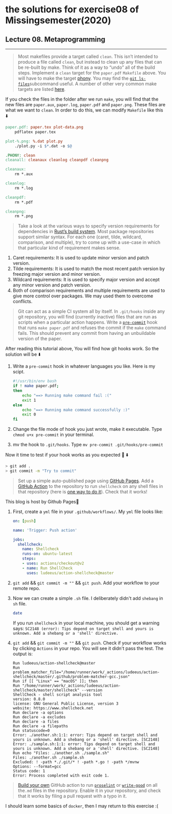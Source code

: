 # the solutions for exercise08 of Missingsemester(2020)


## Lecture 08. Metaprogramming

---

> Most makefiles provide a target called `clean`. This isn’t intended to produce a file called `clean`, but instead to clean up any files that can be re-built by make. Think of it as a way to “undo” all of the build steps. Implement a `clean` target for the `paper.pdf` `Makefile` above. You will have to make the target [phony](https://www.gnu.org/software/make/manual/html_node/Phony-Targets.html). You may find the [`git ls-files`](https://git-scm.com/docs/git-ls-files)subcommand useful. A number of other very common make targets are listed [here](https://www.gnu.org/software/make/manual/html_node/Standard-Targets.html#Standard-Targets).

If you check the files in the folder after we run `make`, you will find that the new files are `paper.aux`, `paper.log`, `paper.pdf` and `paper.png`. These files are what we want to `clean`. In order to do this, we can modify `Makefile` like this :arrow_down:

```makefile
paper.pdf: paper.tex plot-data.png
	pdflatex paper.tex

plot-%.png: %.dat plot.py
	./plot.py -i $*.dat -o $@

.PHONY: clean
cleanall: cleanaux cleanlog cleanpdf cleanpng

cleanaux:
	rm *.aux

cleanlog:
	rm *.log

cleanpdf:
	rm *.pdf

cleanpng:
	rm *.png
```

> Take a look at the various ways to specify version requirements for dependencies in [Rust’s build system](https://doc.rust-lang.org/cargo/reference/specifying-dependencies.html). Most package repositories support similar syntax. For each one (caret, tilde, wildcard, comparison, and multiple), try to come up with a use-case in which that particular kind of requirement makes sense.

1. Caret requirements: It is used to update minor version and patch version.
2. Tilde requirements: It is used to match the most recent patch version by freezing major version and minor version.
3. Wildcard requirements: It is used to specify major version and accept any minor version and patch version.
4. Both of comparison requirements and multiple requirements are used to give more control over packages. We may used them to overcome conflicts.

> Git can act as a simple CI system all by itself. In `.git/hooks` inside any git repository, you will find (currently inactive) files that are run as scripts when a particular action happens. Write a [`pre-commit`](https://git-scm.com/docs/githooks#_pre_commit) hook that runs `make paper.pdf` and refuses the commit if the `make` command fails. This should prevent any commit from having an unbuildable version of the paper.

After reading this tutorial above, You will find how git hooks work. So the solution will be :arrow_down:

1. Write a `pre-commit` hook in whatever languages you like. Here is my scipt.

   ```bash
   #!/usr/bin/env bash
   if ! make paper.pdf;
   then 
       echo "==> Running make command fail :("
       exit 1
   else
       echo "==> Running make command successfully :)"
       exit 0
   fi
   ```

2. Change the file mode of hook you just wrote, make it executable. Type `chmod u+x pre-commit` in your terminal.

3. mv the hook to `.git/hooks`. Type `mv pre-commit .git/hooks/pre-commit`

Now it time to test if your hook works as you expected :hugs: :arrow_down:

```bash
> git add .
> git commit -m "Try to commit"
```

> Set up a simple auto-published page using [GitHub Pages](https://pages.github.com/). Add a [GitHub Action](https://github.com/features/actions) to the repository to run `shellcheck` on any shell files in that repository (here is [one way to do it](https://github.com/marketplace/actions/shellcheck)). Check that it works!

This blog is host by Github Pages:hugs:



1. First, create a `yml` file in your `.github/workflows/`. My `yml` file looks like:

   ```yaml
   on: [push]
   
   name: 'Trigger: Push action'
   
   jobs:
     shellcheck:
       name: Shellcheck
       runs-on: ubuntu-latest
       steps:
       - uses: actions/checkout@v2
       - name: Run ShellCheck
         uses: ludeeus/action-shellcheck@master
   ```

2. `git add` && `git commit -m ""` && `git push`. Add your workflow to your remote repo.

3. Now we can create a simple `.sh` file. I deliberately didn't add `shebang` in `sh` file. 

   ```sh
   date
   ```

   If you run `shellcheck` in your local machine, you should get a warning says: `SC2148 (error): Tips depend on target shell and yours is unknown. Add a shebang or a 'shell' directive.`

4. `git add` && `git commit -m ""` && `git push`. Check if your workflow works by clicking `Actions` in your repo. You will see it didn't pass the test. The output is:

   ```
   Run ludeeus/action-shellcheck@master
   Run problem_matcher_file="/home/runner/work/_actions/ludeeus/action-shellcheck/master/.github/problem-matcher-gcc.json"
   Run if [[ "Linux" == "macOS" ]]; then
   Run "/home/runner/work/_actions/ludeeus/action-shellcheck/master/shellcheck" --version
   ShellCheck - shell script analysis tool
   version: 0.8.0
   license: GNU General Public License, version 3
   website: https://www.shellcheck.net
   Run declare -a options
   Run declare -a excludes
   Run declare -a files
   Run declare -a filepaths
   Run statuscode=0
   Error: ./another.sh:1:1: error: Tips depend on target shell and yours is unknown. Add a shebang or a 'shell' directive. [SC2148]
   Error: ./sample.sh:1:1: error: Tips depend on target shell and yours is unknown. Add a shebang or a 'shell' directive. [SC2148]
   Run echo "Files: ./another.sh ./sample.sh"
   Files: ./another.sh ./sample.sh
   Excluded: ! -path *./.git/* ! -path *.go ! -path */mvnw
   Options: --format=gcc
   Status code: 1
   Error: Process completed with exit code 1.
   ```

> [Build your own](https://help.github.com/en/actions/automating-your-workflow-with-github-actions/building-actions) GitHub action to run [`proselint`](http://proselint.com/) or [`write-good`](https://github.com/btford/write-good) on all the`.md` files in the repository. Enable it in your repository, and check that it works by filing a pull request with a typo in it.

I should learn some basics of `docker`, then I may return to this exercise :(


